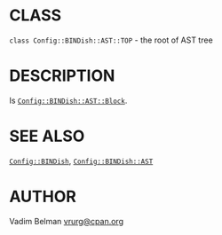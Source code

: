 CLASS
=====

`class Config::BINDish::AST::TOP` - the root of AST tree

DESCRIPTION
===========

Is [`Config::BINDish::AST::Block`](https://github.com/vrurg/raku-Config-BINDish/blob/v0.0.4/docs/md/Config/BINDish/AST/Block.md).

SEE ALSO
========

[`Config::BINDish`](https://github.com/vrurg/raku-Config-BINDish/blob/v0.0.4/docs/md/Config/BINDish.md), [`Config::BINDish::AST`](https://github.com/vrurg/raku-Config-BINDish/blob/v0.0.4/docs/md/Config/BINDish/AST.md)

AUTHOR
======

Vadim Belman <vrurg@cpan.org>

